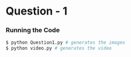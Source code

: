 # Question - 1
### Running the Code

```sh
$ python Question1.py # generates the images
$ python video.py # generates the video
```

